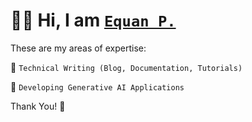 # 👋🏼 Hi, I am [`Equan P.`](https://twitter.com/junwatu)

These are my areas of expertise: 

🤑 `Technical Writing (Blog, Documentation, Tutorials)` 

🔆 `Developing Generative AI Applications`

Thank You! 🙏


